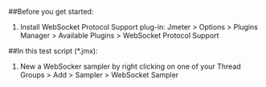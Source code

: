 ##Before you get started:

1. Install WebSocket Protocol Support plug-in: Jmeter > Options > Plugins Manager > Available Plugins > WebSocket Protocol Support

##In this test script (*.jmx):

1. New a WebSocker sampler by right clicking on one of your Thread Groups > Add > Sampler > WebSocket Sampler